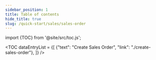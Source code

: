 ```yaml
---
sidebar_position: 1
title: Table of contents
hide_title: true  
slug: /quick-start/sales/sales-order 
---
```


import {TOC} from '@site/src/toc.js';

<TOC
dataEntryList = {[
{"text": "Create Sales Order", "link": "./create-sales-order"}, 
]}
/>

